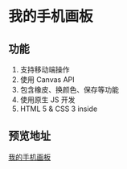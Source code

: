 # 我的手机画板  
## 功能  
1. 支持移动端操作
2. 使用 Canvas API
3. 包含橡皮、换颜色、保存等功能
4. 使用原生 JS 开发
5. HTML 5 & CSS 3 inside

## 预览地址  
[我的手机画板](https://qiuzp94.github.io/draw-demo/.)